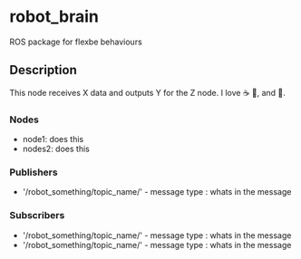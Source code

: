 # robot_brain
ROS package for flexbe behaviours

## Description 
This node receives X data and outputs Y for the Z node. 
I love :coffee: :pizza:, and :dancer:.

### Nodes
- node1: does this
- nodes2: does this

### Publishers
* '/robot_something/topic_name/' - message type : whats in the message


### Subscribers
* '/robot_something/topic_name/' - message type : whats in the message
* '/robot_something/topic_name/' - message type : whats in the message



